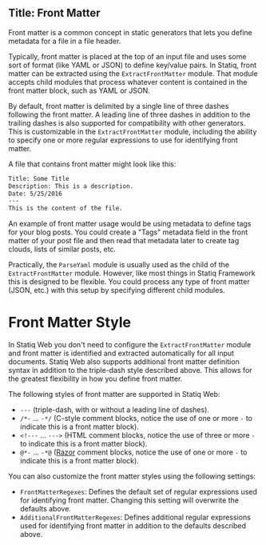 Title: Front Matter
---
Front matter is a common concept in static generators that lets you define metadata for a file in a file header.

Typically, front matter is placed at the top of an input file and uses some sort of format (like YAML or JSON) to define key/value pairs. In Statiq, front matter can be extracted using the `ExtractFrontMatter` module. That module accepts child modules that process whatever content is contained in the front matter block, such as YAML or JSON.

By default, front matter is delimited by a single line of three dashes following the front matter. A leading line of three dashes in addition to the trailing dashes is also supported for compatibility with other generators. This is customizable in the `ExtractFrontMatter` module, including the ability to specify one or more regular expressions to use for identifying front matter.

A file that contains front matter might look like this:

``` txt
Title: Some Title
Description: This is a description.
Date: 5/25/2016
---
This is the content of the file.
```

An example of front matter usage would be using metadata to define tags for your blog posts. You could create a "Tags" metadata field in the front matter of your post file and then read that metadata later to create tag clouds, lists of similar posts, etc.

Practically, the `ParseYaml` module is usually used as the child of the `ExtractFrontMatter` module. However, like most things in Statiq Framework this is designed to be flexible. You could process any type of front matter (JSON, etc.) with this setup by specifying different child modules.

# Front Matter Style <?# WebBadge /?>

In Statiq Web you don't need to configure the `ExtractFrontMatter` module and front matter is identified and extracted automatically for all input documents. Statiq Web also supports additional front matter definition syntax in addition to the triple-dash style described above. This allows for the greatest flexibility in how you define front matter.

The following styles of front matter are supported in Statiq Web:
- `---` (triple-dash, with or without a leading line of dashes).
- `/*-` ... `-*/` (C-style comment blocks, notice the use of one or more `-` to indicate this is a front matter block).
- `<!---` ... `--->` (HTML comment blocks, notice the use of three or more `-` to indicate this is a front matter block).
- `@*-` ... `-*@` ([Razor](xref:razor) comment blocks, notice the use of one or more `-` to indicate this is a front matter block).

You can also customize the front matter styles using the following settings:
- `FrontMatterRegexes`: Defines the default set of regular expressions  used for identifying front matter. Changing this setting will overwrite the defaults above.
- `AdditionalFrontMatterRegexes`: Defines additional regular expressions used for identifying front matter in addition to the defaults described above.